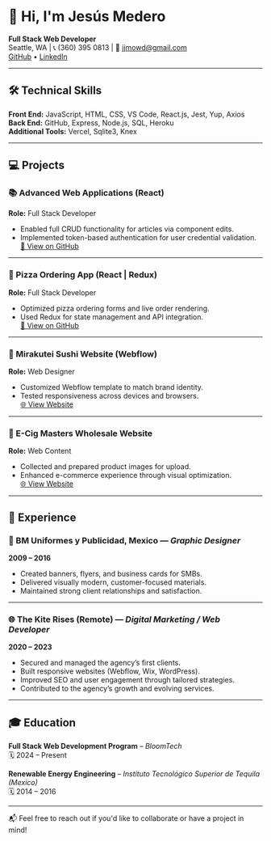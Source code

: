 # 👋 Hi, I'm Jesús Medero

**Full Stack Web Developer**  
Seattle, WA | 📞 (360) 395 0813 | 📧 jjmowd@gmail.com  
[GitHub](https://github.com/jesusmedero) • [LinkedIn](http://www.linkedin.com/in/jesus-medero)

---

## 🛠️ Technical Skills

**Front End:** JavaScript, HTML, CSS, VS Code, React.js, Jest, Yup, Axios  
**Back End:** GitHub, Express, Node.js, SQL, Heroku  
**Additional Tools:** Vercel, Sqlite3, Knex

---

## 💻 Projects

### 📚 Advanced Web Applications (React)  
**Role:** Full Stack Developer  
- Enabled full CRUD functionality for articles via component edits.  
- Implemented token-based authentication for user credential validation.  
[🔗 View on GitHub](https://github.com/jesusmedero/web-sprint-challenge-advanced-web-applications)

---

### 🍕 Pizza Ordering App (React | Redux)  
**Role:** Full Stack Developer  
- Optimized pizza ordering forms and live order rendering.  
- Used Redux for state management and API integration.  
[🔗 View on GitHub](https://github.com/jesusmedero/W_S10_Challenge)

---

### 🍣 Mirakutei Sushi Website (Webflow)  
**Role:** Web Designer  
- Customized Webflow template to match brand identity.  
- Tested responsiveness across devices and browsers.  
[🌐 View Website](https://www.mirakuteiclackamas.com/)

---

### 💨 E-Cig Masters Wholesale Website  
**Role:** Web Content  
- Collected and prepared product images for upload.  
- Enhanced e-commerce experience through visual optimization.  
[🌐 View Website](https://www.ecigmasters.com)

---

## 🧠 Experience

### 🎨 BM Uniformes y Publicidad, Mexico — *Graphic Designer*  
**2009 – 2016**  
- Created banners, flyers, and business cards for SMBs.  
- Delivered visually modern, customer-focused materials.  
- Maintained strong client relationships and satisfaction.

---

### 🌐 The Kite Rises (Remote) — *Digital Marketing / Web Developer*  
**2020 – 2023**  
- Secured and managed the agency’s first clients.  
- Built responsive websites (Webflow, Wix, WordPress).  
- Improved SEO and user engagement through tailored strategies.  
- Contributed to the agency’s growth and evolving services.

---

## 🎓 Education

**Full Stack Web Development Program** – *BloomTech*  
🗓️ 2024 – Present

**Renewable Energy Engineering** – *Instituto Tecnológico Superior de Tequila (Mexico)*  
🗓️ 2014 – 2016

---

📬 Feel free to reach out if you'd like to collaborate or have a project in mind!

